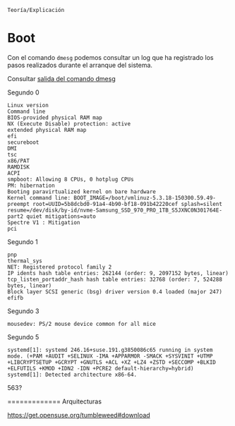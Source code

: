 
```
Teoría/Explicación
```

# Boot

Con el comando `dmesg` podemos consultar un log que ha registrado los pasos realizados durante el arranque del sistema.

Consultar [salida del comando dmesg](files/dmesg.txt)

Segundo 0
```
Linux version
Command line
BIOS-provided physical RAM map
NX (Execute Disable) protection: active
extended physical RAM map
efi
secureboot
DMI
tsc
x86/PAT
RAMDISK
ACPI
smpboot: Allowing 8 CPUs, 0 hotplug CPUs
PM: hibernation
Booting paravirtualized kernel on bare hardware
Kernel command line: BOOT_IMAGE=/boot/vmlinuz-5.3.18-150300.59.49-preempt root=UUID=5b8dcbd0-91a4-4b90-bf18-091b42220cef splash=silent resume=/dev/disk/by-id/nvme-Samsung_SSD_970_PRO_1TB_S5JXNC0N301764E-part2 quiet mitigations=auto
Spectre V1 : Mitigation
pci
```

Segundo 1
```
pnp
thermal_sys
NET: Registered protocol family 2
IP idents hash table entries: 262144 (order: 9, 2097152 bytes, linear)
tcp_listen_portaddr_hash hash table entries: 32768 (order: 7, 524288 bytes, linear)
Block layer SCSI generic (bsg) driver version 0.4 loaded (major 247)
efifb
```

Segundo 3
```
mousedev: PS/2 mouse device common for all mice
```

Segundo 5
```
systemd[1]: systemd 246.16+suse.191.g3850086c65 running in system mode. (+PAM +AUDIT +SELINUX -IMA +APPARMOR -SMACK +SYSVINIT +UTMP +LIBCRYPTSETUP +GCRYPT +GNUTLS +ACL +XZ +LZ4 +ZSTD +SECCOMP +BLKID +ELFUTILS +KMOD +IDN2 -IDN +PCRE2 default-hierarchy=hybrid)
systemd[1]: Detected architecture x86-64.
```

563?

=============
Arquitecturas

https://get.opensuse.org/tumbleweed#download
